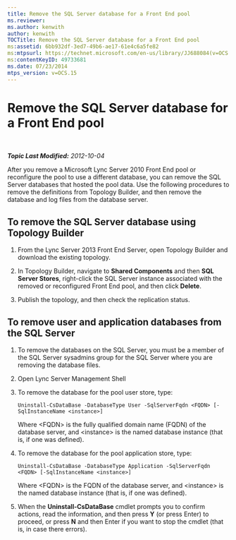 ```yaml
---
title: Remove the SQL Server database for a Front End pool
ms.reviewer: 
ms.author: kenwith
author: kenwith
TOCTitle: Remove the SQL Server database for a Front End pool
ms:assetid: 6bb932df-3ed7-49b6-ae17-61e4c6a5fe82
ms:mtpsurl: https://technet.microsoft.com/en-us/library/JJ688084(v=OCS.15)
ms:contentKeyID: 49733681
ms.date: 07/23/2014
mtps_version: v=OCS.15
---
```


<div data-xmlns="http://www.w3.org/1999/xhtml">

<div class="topic" data-xmlns="http://www.w3.org/1999/xhtml" data-msxsl="urn:schemas-microsoft-com:xslt" data-cs="http://msdn.microsoft.com/en-us/">

<div data-asp="http://msdn2.microsoft.com/asp">

# Remove the SQL Server database for a Front End pool

</div>

<div id="mainSection">

<div id="mainBody">

<span> </span>

_**Topic Last Modified:** 2012-10-04_

After you remove a Microsoft Lync Server 2010 Front End pool or reconfigure the pool to use a different database, you can remove the SQL Server databases that hosted the pool data. Use the following procedures to remove the definitions from Topology Builder, and then remove the database and log files from the database server.

<div>

## To remove the SQL Server database using Topology Builder

1.  From the Lync Server 2013 Front End Server, open Topology Builder and download the existing topology.

2.  In Topology Builder, navigate to **Shared Components** and then **SQL Server Stores**, right-click the SQL Server instance associated with the removed or reconfigured Front End pool, and then click **Delete**.

3.  Publish the topology, and then check the replication status.

</div>

<div>

## To remove user and application databases from the SQL Server

1.  To remove the databases on the SQL Server, you must be a member of the SQL Server sysadmins group for the SQL Server where you are removing the database files.

2.  Open Lync Server Management Shell

3.  To remove the database for the pool user store, type:
    
        Uninstall-CsDataBase -DatabaseType User -SqlServerFqdn <FQDN> [-SqlInstanceName <instance>]
    
    Where \<FQDN\> is the fully qualified domain name (FQDN) of the database server, and \<instance\> is the named database instance (that is, if one was defined).

4.  To remove the database for the pool application store, type:
    
        Uninstall-CsDataBase -DatabaseType Application -SqlServerFqdn <FQDN> [-SqlInstanceName <instance>]
    
    Where \<FQDN\> is the FQDN of the database server, and \<instance\> is the named database instance (that is, if one was defined).

5.  When the **Uninstall-CsDataBase** cmdlet prompts you to confirm actions, read the information, and then press **Y** (or press Enter) to proceed, or press **N** and then Enter if you want to stop the cmdlet (that is, in case there errors).

</div>

</div>

<span> </span>

</div>

</div>

</div>


